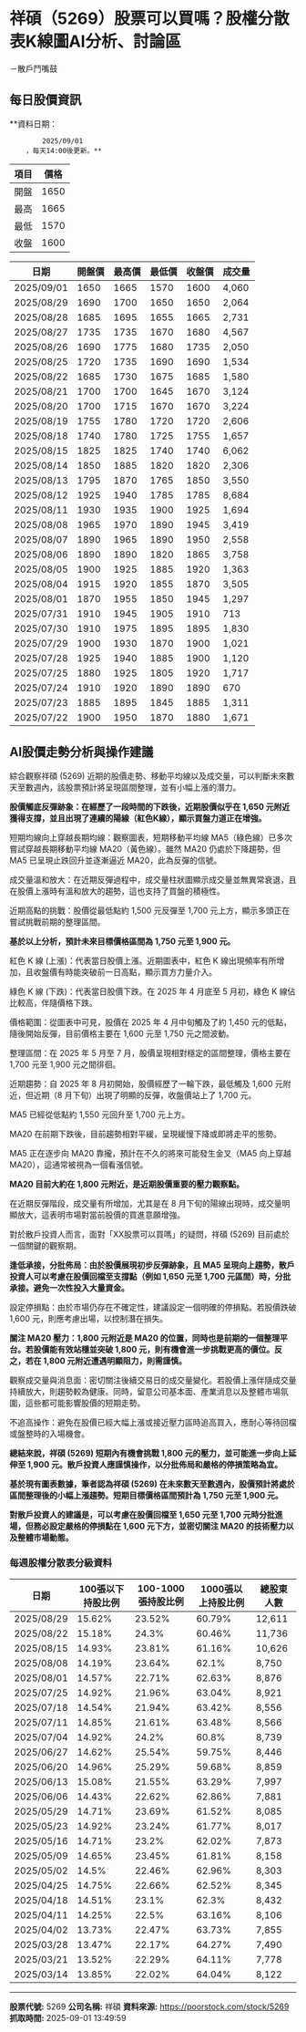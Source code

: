 # 祥碩（5269）股票可以買嗎？股權分散表K線圖AI分析、討論區
－散戶鬥嘴鼓

## 每日股價資訊

**資料日期：
        
            2025/09/01
        ，每天14:00後更新。**

| 項目 | 價格 |
|------|------|
| 開盤 | 1650 |
| 最高 | 1665 |
| 最低 | 1570 |
| 收盤 | 1600 |

| 日期 | 開盤價 | 最高價 | 最低價 | 收盤價 | 成交量 |
|------|--------|--------|--------|--------|--------|
| 2025/09/01 | 1650 | 1665 | 1570 | 1600 | 4,060 |
| 2025/08/29 | 1690 | 1700 | 1650 | 1650 | 2,064 |
| 2025/08/28 | 1685 | 1695 | 1655 | 1665 | 2,731 |
| 2025/08/27 | 1735 | 1735 | 1670 | 1680 | 4,567 |
| 2025/08/26 | 1690 | 1775 | 1680 | 1735 | 2,050 |
| 2025/08/25 | 1720 | 1735 | 1690 | 1690 | 1,534 |
| 2025/08/22 | 1685 | 1730 | 1675 | 1685 | 1,580 |
| 2025/08/21 | 1700 | 1700 | 1645 | 1670 | 3,124 |
| 2025/08/20 | 1700 | 1715 | 1670 | 1670 | 3,224 |
| 2025/08/19 | 1755 | 1780 | 1720 | 1720 | 2,606 |
| 2025/08/18 | 1740 | 1780 | 1725 | 1755 | 1,657 |
| 2025/08/15 | 1825 | 1825 | 1740 | 1740 | 6,062 |
| 2025/08/14 | 1850 | 1885 | 1820 | 1820 | 2,306 |
| 2025/08/13 | 1795 | 1870 | 1765 | 1850 | 3,550 |
| 2025/08/12 | 1925 | 1940 | 1785 | 1785 | 8,684 |
| 2025/08/11 | 1930 | 1935 | 1900 | 1925 | 1,694 |
| 2025/08/08 | 1965 | 1970 | 1890 | 1945 | 3,419 |
| 2025/08/07 | 1890 | 1965 | 1890 | 1950 | 2,558 |
| 2025/08/06 | 1890 | 1890 | 1820 | 1865 | 3,758 |
| 2025/08/05 | 1900 | 1925 | 1885 | 1920 | 1,363 |
| 2025/08/04 | 1915 | 1920 | 1855 | 1870 | 3,505 |
| 2025/08/01 | 1870 | 1955 | 1850 | 1945 | 1,297 |
| 2025/07/31 | 1910 | 1945 | 1905 | 1910 | 713 |
| 2025/07/30 | 1910 | 1975 | 1895 | 1895 | 1,830 |
| 2025/07/29 | 1900 | 1930 | 1870 | 1900 | 1,021 |
| 2025/07/28 | 1925 | 1940 | 1885 | 1900 | 1,120 |
| 2025/07/25 | 1880 | 1925 | 1805 | 1920 | 1,717 |
| 2025/07/24 | 1910 | 1920 | 1890 | 1890 | 670 |
| 2025/07/23 | 1885 | 1895 | 1845 | 1885 | 1,311 |
| 2025/07/22 | 1900 | 1950 | 1870 | 1880 | 1,671 |

## AI股價走勢分析與操作建議

綜合觀察祥碩 (5269) 近期的股價走勢、移動平均線以及成交量，可以判斷未來數天至數週內，該股票預計將呈現區間整理，並有小幅上漲的潛力。

**股價觸底反彈跡象：在經歷了一段時間的下跌後，近期股價似乎在 1,650 元附近獲得支撐，並且出現了連續的陽線（紅色K線），顯示買盤力道正在增強。**

短期均線向上穿越長期均線：觀察圖表，短期移動平均線 MA5（綠色線）已多次嘗試穿越長期移動平均線 MA20（黃色線）。雖然 MA20 仍處於下降趨勢，但 MA5 已呈現止跌回升並逐漸逼近 MA20，此為反彈的信號。

成交量溫和放大：在近期反彈過程中，成交量柱狀圖顯示成交量並無異常衰退，且在股價上漲時有溫和放大的趨勢，這也支持了買盤的積極性。

近期高點的挑戰：股價從最低點約 1,500 元反彈至 1,700 元上方，顯示多頭正在嘗試挑戰前期的整理區間。

**基於以上分析，預計未來目標價格區間為 1,750 元至 1,900 元。**

紅色 K 線 (上漲)：代表當日股價上漲。近期圖表中，紅色 K 線出現頻率有所增加，且收盤價有時能突破前一日高點，顯示買方力量介入。

綠色 K 線 (下跌)：代表當日股價下跌。在 2025 年 4 月底至 5 月初，綠色 K 線佔比較高，伴隨價格下跌。

價格範圍：從圖表中可見，股價在 2025 年 4 月中旬觸及了約 1,450 元的低點，隨後開始反彈，目前價格主要在 1,600 元至 1,750 元之間波動。

整理區間：在 2025 年 5 月至 7 月，股價呈現相對穩定的區間整理，價格主要在 1,700 元至 1,900 元之間徘徊。

近期趨勢：自 2025 年 8 月初開始，股價經歷了一輪下跌，最低觸及 1,600 元附近，但近期（8 月下旬）出現了明顯的反彈，收盤價站上了 1,700 元。

MA5 已經從低點約 1,550 元回升至 1,700 元上方。

MA20 在前期下跌後，目前趨勢相對平緩，呈現緩慢下降或即將走平的態勢。

MA5 正在逐步向 MA20 靠攏，預計在不久的將來可能發生金叉（MA5 向上穿越 MA20），這通常被視為一個看漲信號。

**MA20 目前大約在 1,800 元附近，是近期股價重要的壓力觀察點。**

在近期反彈階段，成交量有所增加，尤其是在 8 月下旬的陽線出現時，成交量明顯放大，這表明市場對當前股價的買進意願增強。

對於散戶投資人而言，面對「XX股票可以買嗎」的疑問，祥碩 (5269) 目前處於一個關鍵的觀察期。

**逢低承接，分批佈局：由於股價展現初步反彈跡象，且 MA5 呈現向上趨勢，散戶投資人可以考慮在股價回檔至支撐點（例如 1,650 元至 1,700 元區間）時，分批承接。避免一次性投入大量資金。**

設定停損點：由於市場仍存在不確定性，建議設定一個明確的停損點。若股價跌破 1,600 元，則應考慮出場，以控制潛在損失。

**關注 MA20 壓力：1,800 元附近是 MA20 的位置，同時也是前期的一個整理平台。若股價能有效站穩並突破 1,800 元，則有機會進一步挑戰更高的價位。反之，若在 1,800 元附近遭遇明顯阻力，則需謹慎。**

觀察成交量與消息面：密切關注後續交易日的成交量變化。若股價上漲伴隨成交量持續放大，則趨勢較為健康。同時，留意公司基本面、產業消息以及整體市場氛圍，這些都可能影響股價的短期走勢。

不追高操作：避免在股價已經大幅上漲或接近壓力區時追高買入，應耐心等待回檔或盤整時的入場機會。

**總結來說，祥碩 (5269) 短期內有機會挑戰 1,800 元的壓力，並可能進一步向上延伸至 1,900 元。散戶投資人應謹慎操作，以分批佈局和嚴格的停損策略為宜。**

**基於現有圖表數據，筆者認為祥碩 (5269) 在未來數天至數週內，股價預計將處於區間整理後的小幅上漲趨勢。短期目標價格區間預計為 1,750 元至 1,900 元。**

**對散戶投資人的建議是，可以考慮在股價回檔至 1,650 元至 1,700 元時分批進場，但務必設定嚴格的停損點在 1,600 元下方，並密切關注 MA20 的技術壓力以及整體市場動態。**

### 每週股權分散表分級資料

| 日期 | 100張以下持股比例 | 100-1000張持股比例 | 1000張以上持股比例 | 總股東人數 |
|------|-------------------|--------------------|--------------------|----------|
| 2025/08/29 | 15.62% | 23.52% | 60.79% | 12,611 |
| 2025/08/22 | 15.18% | 24.3% | 60.46% | 11,736 |
| 2025/08/15 | 14.93% | 23.81% | 61.16% | 10,626 |
| 2025/08/08 | 14.19% | 23.64% | 62.1% | 8,750 |
| 2025/08/01 | 14.57% | 22.71% | 62.63% | 8,876 |
| 2025/07/25 | 14.92% | 21.96% | 63.04% | 8,921 |
| 2025/07/18 | 14.54% | 21.94% | 63.42% | 8,556 |
| 2025/07/11 | 14.85% | 21.61% | 63.48% | 8,566 |
| 2025/07/04 | 14.92% | 24.2% | 60.8% | 8,739 |
| 2025/06/27 | 14.62% | 25.54% | 59.75% | 8,446 |
| 2025/06/20 | 14.96% | 25.29% | 59.68% | 8,859 |
| 2025/06/13 | 15.08% | 21.55% | 63.29% | 7,997 |
| 2025/06/06 | 14.43% | 22.62% | 62.86% | 7,881 |
| 2025/05/29 | 14.71% | 23.69% | 61.52% | 8,085 |
| 2025/05/23 | 14.92% | 23.24% | 61.77% | 8,017 |
| 2025/05/16 | 14.71% | 23.2% | 62.02% | 7,873 |
| 2025/05/09 | 14.65% | 23.45% | 61.81% | 8,158 |
| 2025/05/02 | 14.5% | 22.46% | 62.96% | 8,303 |
| 2025/04/25 | 14.75% | 22.66% | 62.52% | 8,345 |
| 2025/04/18 | 14.51% | 23.1% | 62.3% | 8,432 |
| 2025/04/11 | 14.25% | 22.5% | 63.16% | 8,106 |
| 2025/04/02 | 13.73% | 22.47% | 63.73% | 7,855 |
| 2025/03/28 | 13.47% | 22.17% | 64.27% | 7,490 |
| 2025/03/21 | 13.52% | 22.29% | 64.11% | 7,778 |
| 2025/03/14 | 13.85% | 22.02% | 64.04% | 8,122 |

---

**股票代號:** 5269
**公司名稱:** 祥碩
**資料來源:** https://poorstock.com/stock/5269
**抓取時間:** 2025-09-01 13:49:59